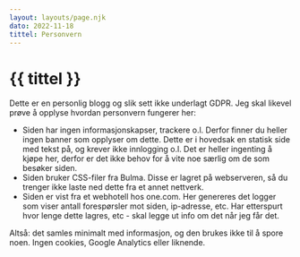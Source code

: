 ```yaml
---
layout: layouts/page.njk
dato: 2022-11-18
tittel: Personvern
---
```


# {{ tittel }}
Dette er en personlig blogg og slik sett ikke underlagt GDPR. 
Jeg skal likevel prøve å opplyse hvordan personvern fungerer her: 

- Siden har ingen informasjonskapser, trackere o.l. Derfor finner du heller ingen banner som opplyser om dette. Dette er i hovedsak en statisk side med tekst på, og krever ikke innlogging o.l. Det er heller ingenting å kjøpe her, derfor er det ikke behov for å vite noe særlig om de som besøker siden. 
- Siden bruker CSS-filer fra Bulma. Disse er lagret på webserveren, så du trenger ikke laste ned dette fra et annet nettverk. 
- Siden er vist fra et webhotell hos one.com. Her genereres det logger som viser antall forespørsler mot siden, ip-adresse, etc. Har etterspurt hvor lenge dette lagres, etc - skal legge ut info om det når jeg får det. 

Altså: det samles minimalt med informasjon, og den brukes ikke til å spore noen. Ingen cookies, Google Analytics eller liknende. 